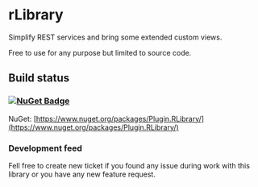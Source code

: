 # rLibrary
Simplify REST services and bring some extended custom views.

Free to use for any purpose but limited to source code.

## Build status
### [![NuGet Badge](https://buildstats.info/nuget/Plugin.RLibrary?includePreReleases=true)](https://www.nuget.org/packages/Plugin.RLibrary/1.0.0-pre4)
 
NuGet: [https://www.nuget.org/packages/Plugin.RLibrary/](https://www.nuget.org/packages/Plugin.RLibrary/)
 
### Development feed

Fell free to create new ticket if you found any issue during work with this library or you have any new feature request.
